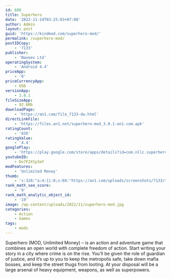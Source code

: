 ```yaml
---
id: 686
title: Superhero
date: '2022-11-24T03:25:03+07:00'
author: Admin
layout: post
guid: 'https://kindmod.com/superhero-mod/'
permalink: /superhero-mod/
postIDCopy:
    - '7133'
publisher:
    - 'Naxeex Ltd'
operatingSystem:
    - 'Android 4.4'
priceApp:
    - '0'
priceCurrencyApp:
    - USD
versionApp:
    - 3.0.1
fileSizeApp:
    - 92.6Mb
downloadPage:
    - 'https://an1.com/file_7133-dw.html'
directLinkFile:
    - 'https://files.an1.net/superhero-mod_3.0.1-an1.com.apk'
ratingCount:
    - '836'
ratingValue:
    - '4.4'
googlePlay:
    - 'https://play.google.com/store/apps/details?id=com.nllc.superhero'
youtubeID:
    - Dx7F2Xtp3eY
modFeatures:
    - 'Unlimited Money'
thumb:
    - 's:328:"a:4:{i:0;s:68:"https://an1.com/uploads/screenshots/7133/thumbs/superhero-39870.webp";i:1;s:68:"https://an1.com/uploads/screenshots/7133/thumbs/superhero-70503.webp";i:2;s:69:"https://an1.com/uploads/screenshots/7133/thumbs/superhero-344865.webp";i:3;s:69:"https://an1.com/uploads/screenshots/7133/thumbs/superhero-994615.webp";}";'
rank_math_seo_score:
    - '9'
rank_math_analytic_object_id:
    - '19'
image: /wp-content/uploads/2022/11/superhero-mod.jpg
categories:
    - Action
    - Games
tags:
    - mods
---
```


Superhero (MOD, Unlimited Money) – is an action and adventure game that combines an open world with complete freedom of action. Start writing your story in a city where crime is on the rise. You’ll be given the role of guardian of justice, and it’s up to you to keep the metropolis safe, take down mafia bosses, and keep the street thugs from looting. At your disposal will be a large arsenal of heavy equipment, weapons, as well as superpowers.